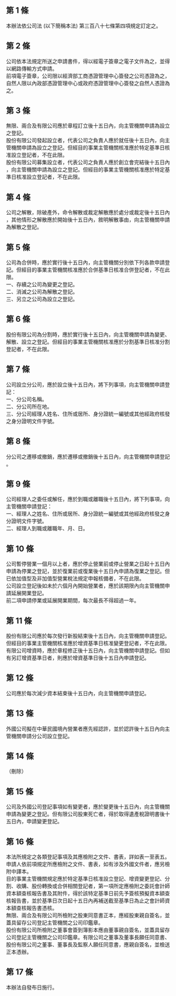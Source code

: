 第 1 條
-------
本辦法依公司法 (以下簡稱本法) 第三百八十七條第四項規定訂定之。

第 2 條
-------
公司依本法規定所送之申請書件，得以經電子簽章之電子文件為之，並得  
以網路傳輸方式申請。  
前項電子簽章，公司限以經濟部工商憑證管理中心簽發之公司憑證為之，  
自然人限以內政部憑證管理中心或政府憑證管理中心簽發之自然人憑證為  
之。

第 3 條
-------
無限、兩合及有限公司應於章程訂立後十五日內，向主管機關申請為設立  
之登記。  
股份有限公司發起設立者，代表公司之負責人應於就任後十五日內，向主  
管機關申請為設立之登記。但經目的事業主管機關核准應於特定基準日核  
准設立登記者，不在此限。  
股份有限公司募集設立者，代表公司之負責人應於創立會完結後十五日內  
，向主管機關申請為設立之登記。但經目的事業主管機關核准應於特定基  
準日核准設立登記者，不在此限。

第 4 條
-------
公司之解散，除破產外，命令解散或裁定解散應於處分或裁定後十五日內  
，其他情形之解散應於開始後十五日內，敘明解散事由，向主管機關申請  
為解散之登記。

第 5 條
-------
公司為合併時，應於實行後十五日內，向主管機關分別依下列各款申請登  
記。但經目的事業主管機關核准應於合併基準日核准合併登記者，不在此  
限。  
一、存續之公司為變更之登記。  
二、消滅之公司為解散之登記。  
三、另立之公司為設立之登記。

第 6 條
-------
股份有限公司為分割時，應於實行後十五日內，向主管機關申請為變更、  
解散、設立之登記。但經目的事業主管機關核准應於分割基準日核准分割  
登記者，不在此限。

第 7 條
-------
公司設立分公司，應於設立後十五日內，將下列事項，向主管機關申請登  
記：  
一、分公司名稱。  
二、分公司所在地。  
三、分公司經理人姓名、住所或居所、身分證統一編號或其他經政府核發  
    之身分證明文件字號。

第 8 條
-------
分公司之遷移或撤銷，應於遷移或撤銷後十五日內，向主管機關申請登記  
。

第 9 條
-------
公司經理人之委任或解任，應於到職或離職後十五日內，將下列事項，向  
主管機關申請登記：  
一、經理人之姓名、住所或居所、身分證統一編號或其他經政府核發之身  
    分證明文件字號。  
二、經理人到職或離職年、月、日。

第 10 條
--------
公司暫停營業一個月以上者，應於停止營業前或停止營業之日起十五日內  
申請為停業之登記，並於復業前或復業後十五日內申請為復業之登記。但  
已依加值型及非加值型營業稅法規定申報核備者，不在此限。  
公司設立登記後如未於六個月內開始營業者，應於該期限內向主管機關申  
請延展開業登記。  
前二項申請停業或延展開業期間，每次最長不得超過一年。

第 11 條
--------
股份有限公司應於每次發行新股結束後十五日內，向主管機關申請登記。  
但經目的事業主管機關核准應於增資基準日核准變更登記者，不在此限。  
有限公司增資時，應於章程修正後十五日內，向主管機關申請登記。但如  
有另訂增資基準日者，則應於增資基準日後十五日內申請登記。

第 12 條
--------
公司應於每次減少資本結束後十五日內，向主管機關申請登記。

第 13 條
--------
外國公司擬在中華民國境內營業者應先經認許，並於認許後十五日內向主  
管機關申請分公司設立登記。

第 14 條
--------
（刪除）

第 15 條
--------
公司及外國公司登記事項如有變更者，應於變更後十五日內，向主管機關  
申請為變更之登記。但有限公司股東死亡者，得於取得遺產稅證明書後十  
五日內，申請變更登記。

第 16 條
--------
本法所規定之各類登記事項及其應檢附之文件、書表，詳如表一至表五。  
申請人依前項規定所應檢附之文件、書表，如有涉及外國文件者，應另檢  
附中譯本。  
目的事業主管機關規定應於特定基準日核准設立登記、增資變更登記、分  
割、收購、股份轉換或合併相關登記者，第一項所定應檢附之委託會計師  
資本額查核報告書及其附件，得於該特定基準日前先予簽核預擬資本額查  
核報告書，並於基準日次日起十五日內再補送截至基準日為止之會計師資  
本額查核報告書憑核。  
無限、兩合及有限公司所檢附之股東同意書正本，應經股東親自簽名，並  
蓋具留存公司登記主管機關之公司印鑑章。  
股份有限公司所檢附之董事會簽到簿影本應由董事親自簽名，並蓋具留存  
公司登記主管機關之公司印鑑章。有限公司之董事及董事長願任同意書、  
股份有限公司之董事、董事長及監察人願任同意書，應親自簽名，並檢送  
正本憑辦。

第 17 條
--------
本辦法自發布日施行。

